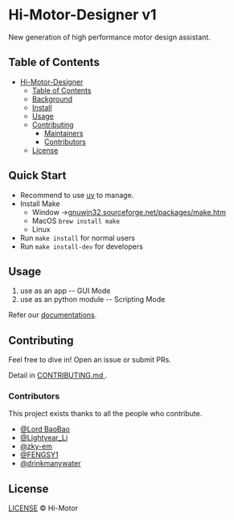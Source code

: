 # Hi-Motor-Designer v1
New generation of high performance motor design assistant.

## Table of Contents
- [Hi-Motor-Designer](#hi-motor-designer)
  - [Table of Contents](#table-of-contents)
  - [Background](#background)
  - [Install](#install)
  - [Usage](#usage)
  - [Contributing](#contributing)
    - [Maintainers](#maintainers)
    - [Contributors](#contributors)
  - [License](#license)

## Quick Start
- Recommend to use [uv](https://docs.astral.sh/uv/) to manage.
- Install Make
  - Window ->[gnuwin32.sourceforge.net/packages/make.htm](https://gnuwin32.sourceforge.net/packages/make.htm)
  - MacOS `brew install make`
  - Linux
- Run `make install` for normal users
- Run `make install-dev` for developers

## Usage

1. use as an app -- GUI Mode
2. use as an python module -- Scripting Mode

Refer our [documentations](https://designer.hi-motor.site/).

## Contributing

Feel free to dive in! Open an issue or submit PRs.

Detail in [CONTRIBUTING.md ](CONTRIBUTING.md).

### Contributors
This project exists thanks to all the people who contribute.

- [@Lord BaoBao](https://github.com/DawnEver)
- [@Lightyear_Li](https://github.com/Lightyear-li)
- [@zky-em](https://github.com/zky-em)
- [@FENGSY1](https://github.com/FENGSY1)
- [@drinkmanywater](https://github.com/drinkmanywater)

## License

[LICENSE](LICENSE.md) © Hi-Motor
